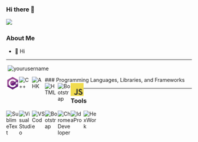 ### Hi there 👋
![](https://komarev.com/ghpvc/?username=mmoottoo21&color=orange)


### About Me
- 👋 Hi
---
<p>&nbsp;<img align="center" src="https://github-readme-stats.vercel.app/api?username=yourusername&show_icons=true&locale=en" alt="yourusername" /></p>
### Programming Languages, Libraries, and Frameworks
<img align="left" alt="CSharp" width="35px" src="https://raw.githubusercontent.com/devicons/devicon/master/icons/csharp/csharp-original.svg" />
<img align="left" alt="C++" width="35px" src="https://miro.medium.com/max/1200/1*C4SccvODYv4SBypJFmYAEw.png" />
<img align="left" alt="AHK" width="35px" src="https://www.postosoft.ru/wp-content/uploads/2021/04/tjPOPhB-768x768.png" />
<img align="left" alt="HTML" width="35px" src="https://cdn.pixabay.com/photo/2017/08/05/11/16/logo-2582748_1280.png" />
<img align="left" alt="Bootstrap" width="35px" src="https://www.devporter.com/public/img/bootstrap-logo.png" />
<img align="left" alt="JavaScript" width="35px" src="https://raw.githubusercontent.com/github/explore/80688e429a7d4ef2fca1e82350fe8e3517d3494d/topics/javascript/javascript.png"
 />  
 
 
---

### Tools
<img align="left" alt="SublimeText" width="35px" src="https://cdn.worldvectorlogo.com/logos/sublime-text.svg" />
<img align="left" alt="VisualStudio" width="35px" src="https://surpreem.com/wp/wp-content/uploads/2019/06/visual_studio_2019_icon.png" />
<img align="left" alt="VSCode" width="35px" src="https://www.clipartmax.com/png/full/240-2409485_open-visual-studio-code-logo.png" />
<img align="left" alt="Bootstrap" width="35px" src="https://www.pngkit.com/png/full/954-9549328_bootstrap-featured-image-bootstrap-3-logo-png.png" />
<img align="left" alt="ChromeDeveloper" width="35px" src="https://clipart-best.com/img/chrome-logo/chrome-logo-clip-art-16.png" />
<img align="left" alt="IdaPro" width="35px" src="https://pbs.twimg.com/media/DWABVxZVAAY5FZe.jpg" />
<img align="left" alt="HexWork" width="35px" src="https://diakov.net/uploads/posts/2016-03/1457280977_hex_workshop.png" />
